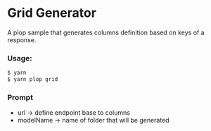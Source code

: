 # Grid Generator

A plop sample that generates columns definition based on keys of a response.

### Usage:

```sh
$ yarn
$ yarn plop grid
```

### Prompt

- url -> define endpoint base to columns
- modelName -> name of folder that will be generated
